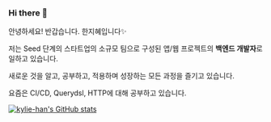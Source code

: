 ### Hi there 👋

안녕하세요! 반갑습니다. 한지혜입니다✨

저는 Seed 단계의 스타트업의 소규모 팀으로 구성된 앱/웹 프로젝트의 **백엔드 개발자**로 일하고 있습니다.

새로운 것을 알고, 공부하고, 적용하며 성장하는 모든 과정을 즐기고 있습니다.

요즘은 CI/CD, Querydsl, HTTP에 대해 공부하고 있습니다.

[![kylie-han's GitHub stats](https://github-readme-stats.vercel.app/api?username=kylie-han&show_icons=true&theme=radical)](https://github.com/anuraghazra/github-readme-stats)
<!--
**kylie-han/kylie-han** is a ✨ _special_ ✨ repository because its `README.md` (this file) appears on your GitHub profile.

Here are some ideas to get you started:

- 🔭 I’m currently working on ...
- 🌱 I’m currently learning ...
- 👯 I’m looking to collaborate on ...
- 🤔 I’m looking for help with ...
- 💬 Ask me about ...
- 📫 How to reach me: ...
- 😄 Pronouns: ...
- ⚡ Fun fact: ...
